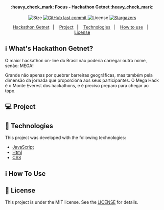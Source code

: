 <!-- <h1 align="center">
    <img alt="MegaHack" title="#MegaHack" src=".github/brand.png" width="250px" />
</h1> -->

<h4 align="center"> 
	:heavy_check_mark: Focus - Hackathon Getnet :heavy_check_mark:
</h4>
<p align="center">	
  
  <img alt="Size" src="https://img.shields.io/github/repo-size/LughWalle/Team72-hackathon-getnet">

  <a href="https://github.com/LughWalle/Team72-hackathon-getnet/commits/master">
    <img alt="GitHub last commit" src="https://img.shields.io/github/last-commit/LughWalle/Team72-hackathon-getnet">
  </a>

  <img alt="License" src="https://img.shields.io/badge/license-MIT-brightgreen">

   <a href="https://github.com/LughWalle/Team72-hackathon-getnet/stargazers">
    <img alt="Stargazers" src="https://img.shields.io/github/stars/LughWalle/Team72-hackathon-getnet?style=social">
  </a>

</p>

<p align="center">
  <a href="#mh-3">Hackathon Getnet</a>&nbsp;&nbsp;&nbsp;|&nbsp;&nbsp;&nbsp;
  <a href="#-project">Project</a>&nbsp;&nbsp;&nbsp;|&nbsp;&nbsp;&nbsp;
  <a href="#rocket-Technologies">Technologies</a>&nbsp;&nbsp;&nbsp;|&nbsp;&nbsp;&nbsp;
  <a href="#-how-to-use">How to use</a>&nbsp;&nbsp;&nbsp;|&nbsp;&nbsp;&nbsp;
  <a href="#memo-license">License</a>
</p>

## :information_source: What's Hackathon Getnet?

O maior hackathon on-line do Brasil não poderia carregar outro nome, senão: MEGA!

Grande não apenas por quebrar barreiras geográficas, mas também pela dimensão da jornada que proporciona aos seus participantes. O Mega Hack é o Monte Everest dos hackathons, e é preciso preparo para chegar ao topo.

## 💻 Project



<!-- <h1 align="center">
    <img alt="Example" title="Example" src=".github/capa.png" width="500px" />
</h1> -->


## :rocket: Technologies

This project was developed with the following technologies:

- [JavaScript][javascript]
- [Html][html]
- [CSS][css]

## :information_source: How To Use


## :memo: License

This project is under the MIT license. See the [LICENSE](https://github.com/DanielObara/NLW-1.0/blob/master/LICENSE) for details.

[javascript]: https://www.javascript.com/
[html]: https://html.spec.whatwg.org
[css]: https://www.w3schools.com/w3css/w3css_downloads.asp
